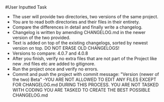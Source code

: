#User Inputted Task
- The user will provide two directories, two versions of the same project. 
- You are to read both directories and their files in their entirety.
- Compare the differences in detail and finally write a changelog.
- Changelog is written by amending CHANGELOG.md in the newer version of the two provided.
- Text is added on top of the existing changelogs, sorted by newest version on top. DO NOT ERASE OLD CHANGELOGS!
- Versions to compare: 4.0.7 and 4.0.8
- After you finish, verify no extra files that are not part of the Project like new .md files etc are added to gitignore.
- Run the project once and verify no errors.
- Commit and push the project with commit message: "Version (newer of the two) Beta"
-YOU ARE NOT ALLOWED TO EDIT ANY FILES EXCEPT FOR CHANGELOG.md DURING THIS PROCESS. YOU ARE NOT TASKED WITH CODING YOU ARE TASKED TO CREATE THE BEST POSSIBLE CHANGELOG.md
